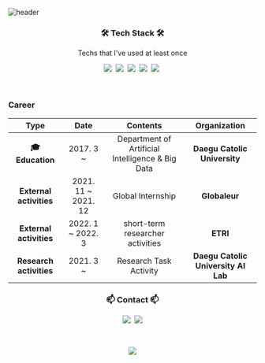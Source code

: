 ![header](https://capsule-render.vercel.app/api?text=Sungsoo-Kwon)

<h3 align="center">🛠 Tech Stack 🛠</h3>

<p align="center"> Techs that I've used at least once </p>

<p align="center">
  <img src="https://img.shields.io/badge/Python-3766AB?style=flat-square&logo=Python&logoColor=white"/></a>&nbsp 
  <img src="https://img.shields.io/badge/C-A8B9CC?style=flat-square&logo=C&logoColor=white"/></a>&nbsp
  <img src="https://img.shields.io/badge/linux-11B48A?style=flat-square&logo=#FCC624&logoColor=white"/></a>&nbsp 
  <img src="https://img.shields.io/badge/Mysql-E6B91E?style=flat-square&logo=MySql&logoColor=white"/></a>&nbsp 
  <img src="https://img.shields.io/badge/aws-333664?style=flat-square&logo=amazon-aws&logoColor=white"/></a>&nbsp 
</p>

<br>

### Career

| **Type** | **Date** | **Contents** | **Organization** |
|:--------:|:--------:|:--------:|:--------:|
| **:mortar_board: Education** | 2017. 3 ~  | Department of Artificial Intelligence & Big Data | **Daegu Catolic University** |
| **External activities** | 2021. 11 ~   2021. 12 | Global Internship | **Globaleur** |
| **External activities** | 2022. 1 ~   2022. 3 | short-term researcher activities | **ETRI** |
| **Research activities** | 2021. 3 ~  | Research Task Activity | **Daegu Catolic University AI Lab** |

<h3 align="center"> 📫 Contact 📫 </h3>
<p align="center">
  <a href="https://github.com/SungsooKwon"><img src="https://img.shields.io/badge/Github%20-11B48A?style=flat-square&logo=Vimeo&logoColor=white&link=https://github.com/SungsooKwon/"/></a>&nbsp
  <a href="mailto:ksu980406@naver.com"><img src="https://img.shields.io/badge/mail-d14836?style=flat-square&logo=Gmail&logoColor=white&link=ksu980406@naver.com"/></a>
</p>
<br>

<p align="center">
  <a href="https://hits.seeyoufarm.com"><img src="https://hits.seeyoufarm.com/api/count/incr/badge.svg?url=https%3A%2F%2Fgithub.com%2FGeonKimdcu&count_bg=%23ED6DA3&title_bg=%2386757wE&icon=&icon_color=%23E1DEDE&title=hits&edge_flat=false"/></a>
</p>


<!--
**SungsooKwon/SungsooKwon** is a ✨ _special_ ✨ repository because its `README.md` (this file) appears on your GitHub profile.

Here are some ideas to get you started:

- 🔭 I’m currently working on ...
- 🌱 I’m currently learning ...
- 👯 I’m looking to collaborate on ...
- 🤔 I’m looking for help with ...
- 💬 Ask me about ...
- 📫 How to reach me: ...
- 😄 Pronouns: ...
- ⚡ Fun fact: ...
-->
